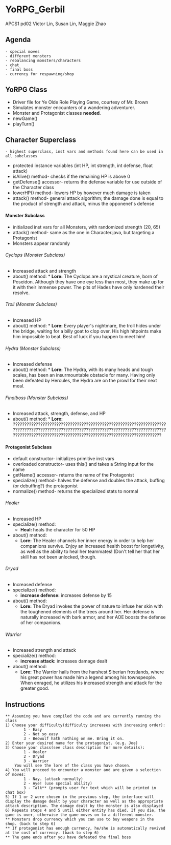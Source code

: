 # YoRPG_Gerbil
APCS1 pd02
Victor Lin, Susan Lin, Maggie Zhao

## Agenda
	- special moves
	- different monsters
	- rebalancing monsters/characters
	- chat
	- final boss
	- currency for respawning/shop

## YoRPG Class
 * Driver file for Ye Olde Role Playing Game, courtesy of Mr. Brown
 * Simulates monster encounters of a wandering adventurer.
 * Monster and Protagonist classes **needed**.
 * newGame()
 * playTurn()
 
## Character Superclass 
    - highest superclass, inst vars and methods found here can be used in all subclasses
 * protected instance variables (int HP, int strength, int defense, float attack)
 * isAlive() method- checks if the remaining HP is above 0
 * getDefense() accessor- returns the defense variable for use outside of the Character class
 * lowerHP() method- lowers HP by however much damage is taken
 * attack() method- general attack algorithm; the damage done is equal to the product of strength and attack, minus the opponenet's defense

  #### Monster Subclass
   * initialized inst vars for all Monsters, with randomized strength (20, 65)
   * attack() method- same as the one in Character.java, but targeting a Protagonist
   * Monsters appear randomly
  ###### Cyclops (Monster Subclass)
   * Increased attack and strength
   * about() method:
    * **Lore:** The Cyclops are a mystical creature, born of Poseidon. Although they have one eye less than most, they make up for it with their immense power. The pits of Hades have only hardened their resolve.
   ###### Troll (Monster Subclass)
   * Increased HP
   * about() method:
    * **Lore:** Every player's nightmare, the troll hides under the bridge, waiting for a billy goat to clop over. His high hitpoints make him impossible to beat. Best of luck if you happen to meet him!
   ###### Hydra (Monster Subclass)
   * Increased defense
   * about() method: 
    * **Lore:** The Hydra, with its many heads and tough scales, has been an insurmountable obstacle for many. Having only been defeated by Hercules, the Hydra are on the prowl for their next meal.
   ###### Finalboss (Monster Subclass)
   * Increased attack, strength, defense, and HP
   * about() method:
	* **Lore:** ???????????????????????????????????????????????????????????????????????????????????????????????????????????????????????????????????????????????????????????????????????????????????????????????????????
          
  #### Protagonist Subclass
  * default constructor- initializes primitive inst vars
  * overloaded constructor- uses this() and takes a String input for the name
  * getName() accessor- returns the name of the Protagonist
  * specialize() method- halves the defense and doubles the attack, buffing (or debuffing?) the protagonist
  * normalize() method- returns the specialized stats to normal     
  ###### Healer
  * Increased HP
  * specialize() method:
	* **Heal:** heals the character for 50 HP
  * about() method:
    * **Lore:** The Healer channels her inner energy in order to help her companions survive. Enjoy an increased health boost for longetivity, as well as the ability to heal her teammates! (Don't tell her that her skill has not been unlocked, though.
  ###### Dryad
  * Increased defense
  * specialize() method:
	* **increase defense:** increases defense by 15
  * about() method:
    * **Lore:** The Dryad invokes the power of nature to infuse her skin with the toughened elements of the trees around her. Her defense is naturally increased with bark armor, and her AOE boosts the defense of her companions.
  ###### Warrior
  * Increased strength and attack
  * specialize() method:
	* **increase attack:** increases damage dealt
  * about() method:
     * **Lore:** The Warrior hails from the harshest Siberian frostlands, where his great power has made him a legend among his townspeople. When enraged, he utilizes his increased strength and attack for the greater good.

## Instructions
	** Assuming you have compiled the code and are currently running the class
	1) Choose your difficulty(difficulty increases with increasing order):	
			1 - Easy 
			2 - Not so easy
			3 - Beowulf hath nothing on me. Bring it on.
	2) Enter your desired name for the protagonist. (e.g. Joe)
	3) Choose your class(see class description for more details):
			1 - Healer
			2 - Dryad
			3 - Warrior
		You will see the lore of the class you have chosen.
	4) You will proceed to encounter a monster and are given a selection of moves:
			1 - Nay. (attack normally)
			2 - Aye! (use special ability)
			3 - Talk** (prompts user for text which will be printed in chat box)
	5) If 1 or 2 were chosen in the previous step, the interface will display the damage dealt by your character as well as the appropriate attack description. The damage dealt by the monster is also displayed
	6) Repeats steps 4 and 5 until either entity has died. If you die, the game is over, otherwise the game moves on to a different monster. 
	** Monsters drop currency which you can use to buy weapons in the shop. (back to step 6)
	** If protagonist has enough currency, he/she is automatically revived at the cost of currency. (back to step 6)
	** The game ends after you have defeated the final boss
